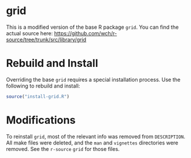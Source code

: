 # grid

This is a modified version of the base R package `grid`. You can find the actual source here: https://github.com/wch/r-source/tree/trunk/src/library/grid

# Rebuild and Install

Overriding the base `grid` requires a special installation process. Use the following to rebuild and install:

```r
source("install-grid.R")
```

# Modifications

To reinstall `grid`, most of the relevant info was removed from `DESCRIPTION`. All make files were deleted, and the `man` and `vignettes` directories were removed. See the `r-source` `grid` for those files.



